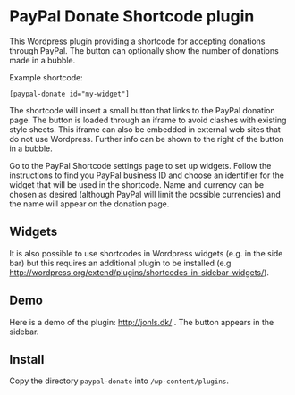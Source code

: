 
PayPal Donate Shortcode plugin
==============================

This Wordpress plugin providing a shortcode for accepting donations through
PayPal. The button can optionally show the number of donations made in a
bubble.

Example shortcode:

```
[paypal-donate id="my-widget"]
```

The shortcode will insert a small button that links to the PayPal donation
page. The button is loaded through an iframe to avoid clashes with existing
style sheets. This iframe can also be embedded in external web sites that do not
use Wordpress. Further info can be shown to the right of the button in a
bubble.

Go to the PayPal Shortcode settings page to set up widgets. Follow the
instructions to find you PayPal business ID and choose an identifier for the
widget that will be used in the shortcode. Name and currency can be chosen as
desired (although PayPal will limit the possible currencies) and the name will
appear on the donation page.

Widgets
-------
It is also possible to use shortcodes in Wordpress widgets (e.g. in the side
bar) but this requires an additional plugin to be installed (e.g
http://wordpress.org/extend/plugins/shortcodes-in-sidebar-widgets/).

Demo
----
Here is a demo of the plugin: http://jonls.dk/ . The button appears in the
sidebar.

Install
-------
Copy the directory `paypal-donate` into `/wp-content/plugins`.
